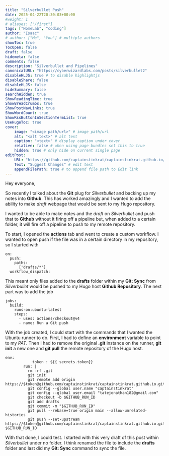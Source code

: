 ```yaml
---
title: "Silverbullet Push"
date: 2025-04-22T20:30:03+00:00
#weight: 1
# aliases: ["/first"]
tags: ["HomeLab", "coding"]
author: "Isaac"
# author: ["Me", "You"] # multiple authors
showToc: true
TocOpen: false
draft: false
hidemeta: false
comments: false
description: "Silverbullet and Pipelines"
canonicalURL: "https://cyberwizardlabs.com/posts/silverbullet2"
disableHLJS: true # to disable highlightjs
disableShare: false
disableHLJS: false
hideSummary: false
searchHidden: true
ShowReadingTime: true
ShowBreadCrumbs: true
ShowPostNavLinks: true
ShowWordCount: true
ShowRssButtonInSectionTermList: true
UseHugoToc: true
cover:
    image: "<image path/url>" # image path/url
    alt: "<alt text>" # alt text
    caption: "<text>" # display caption under cover
    relative: false # when using page bundles set this to true
    hidden: true # only hide on current single page
editPost:
    URL: "https://github.com/captainstinkrat/captainstinkrat.github.io/content"
    Text: "Suggest Changes" # edit text
    appendFilePath: true # to append file path to Edit link
---
```



Hey everyone,

So recently I talked about the **Git** plug for *Silverbullet* and backing up my notes into **Github**. This has worked amazingly and I wanted to add the ability to make *draft* webpage that would be sent to my Hugo repository.

I wanted to be able to make notes and the *draft* on *Silverbullet* and push that to **Github** without it firing off a pipeline but, when added to a certain folder, it will fire off a pipeline to push to my remote repository.

To start, I opened the **actions** tab and went to create a custom workflow. I wanted to open push if the file was in a certain directory in my repository, so I started with

```
on:
  push:
    paths:
      ['drafts/*']
  workflow_dispatch:
```

This meant only files added to the **drafts** folder within my **Git: Sync** from *Silverbullet* would be pushed to my Hugo host **Github Repository**. The next part was to add the job

```
jobs:
  build:
    runs-on:ubuntu-latest
    steps:
      - uses: actions/checkout@v4
      - name: Run a Git push
```

With the job created, I could start with the commands that I wanted the Ubuntu runner to do. First, I had to define an **environment** variable to point to my *PAT*. Then I had to remove the original **.git** instance on the runner, **git init** a new one and **git pull** the remote repository of the Hugo host.

```
env:
            token : ${{ secrets.token}}
        run: |
          rm -rf .git
          git init
          git remote add origin https://$token@github.com/captainstinkrat/captainstinkrat.github.io.git 
          git config --global user.name "captainstinkrat"
          git config --global user.email "tatejonathan182@gmail.com"
          git checkout -b $GITHUB_RUN_ID
          git add drafts
          git commit -m "$GITHUB_RUN_ID"
          git pull --rebase=true origin main --allow-unrelated-histories
          git push --set-upstream https://$token@github.com/captainstinkrat/captainstinkrat.github.io.git $GITHUB_RUN_ID
```

With that done, I could test. I started with this very draft of this post within *Silverbullet* under no folder. I think renamed the file to include the **drafts** folder and last did my **Git: Sync** command to sync the file.

